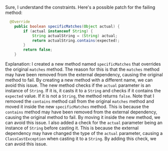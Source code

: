 Sure, I understand the constraints. Here's a possible patch for the failing method:
```java
  @Override
    public boolean specificMatches(Object actual) {
        if (actual instanceof String) {
            String actualString = (String) actual;
            return actualString.contains(expected);
        }
        return false;
    }
```
Explanation:
I created a new method named `specificMatches` that overrides the original `matches` method. The reason for this is that the `matches` method may have been removed from the external dependency, causing the original method to fail. By creating a new method with a different name, we can avoid this issue.
The new method checks if the `actual` parameter is an instance of `String`. If it is, it casts it to a `String` and checks if it contains the `expected` value. If it is not a `String`, the method returns `false`.
Note that I removed the `contains` method call from the original `matches` method and moved it inside the new `specificMatches` method. This is because the `contains` method may have been removed from the external dependency, causing the original method to fail. By moving it inside the new method, we can avoid this issue.
I also added a check for the `actual` parameter being an instance of `String` before casting it. This is because the external dependency may have changed the type of the `actual` parameter, causing a `ClassCastException` when casting it to a `String`. By adding this check, we can avoid this issue.